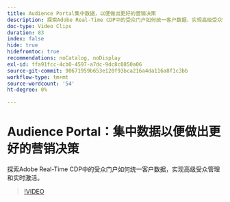 ```yaml
---
title: Audience Portal集中数据，以便做出更好的营销决策
description: 探索Adobe Real-Time CDP中的受众门户如何统一客户数据，实现高级受众管理和实时激活。
doc-type: Video Clips
duration: 83
index: false
hide: true
hidefromtoc: true
recommendations: noCatalog, noDisplay
exl-id: ffa91fcc-4cb0-4597-a7dc-9dc8c0850a06
source-git-commit: 90671959b653e120f93bca216a4da116a8f1c3bb
workflow-type: tm+mt
source-wordcount: '54'
ht-degree: 0%

---
```


# Audience Portal：集中数据以便做出更好的营销决策

探索Adobe Real-Time CDP中的受众门户如何统一客户数据，实现高级受众管理和实时激活。

<!-- 72_S508_3442517_82_audience-portal-centralizing-data-for-better-marketing-decisions -->
>[!VIDEO](https://video.tv.adobe.com/v/3459692/?learn=on&enablevpops=true&captions=chi_hans)
